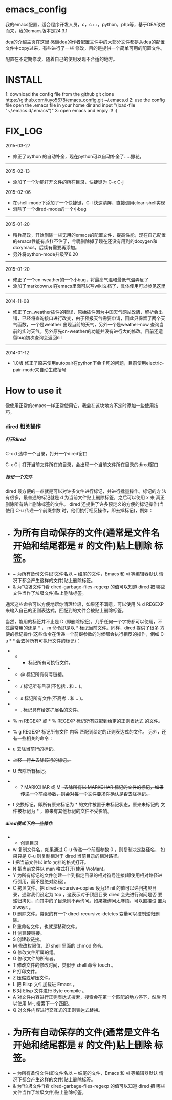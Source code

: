 emacs_config
============

我的emacs配置，适合程序开发人员，c，c++，python，php等，基于DEA改进而来，我的emacs版本是24.3.1

dea的介绍主页在[这里](http://emacser.com/dea.htm)  感谢dea的作者配置文件中的大部分文件都是从dea的配置文件中copy过来，有些进行了一些
修改，目的是提供一个简单可用的配置文件。

配置在不定期修改，随着自己的使用发现不合适的地方。

INSTALL
============
1: download the config file from the github
  git clone https://github.com/iuyo5678/emacs_config.git  ~/.emacs.d
2: use the config file
  open the .emacs file in your home dir  and input "(load-file "~/.emacs.d/.emacs")"
3: open emacs and enjoy it! :)

FIX_LOG
============

2015-03-27
* 修正了python 的自动补全，现在python可以自动补全了.....撒花，


-------------------------------------------------------------------------------

2015-02-13
* 添加了一个功能打开文件的所在目录，快捷键为 C-x C-j


2015-02-06
* 在shell-mode下添加了一个快捷键，C-l 快速清屏，直接调用clear-shell实现
* 消除了一个dired-mode的一个小bug

-------------------------------------------------------------------------------

2015-01-20
* 精兵简政，开始删除一些无用的emacs的配置文件，提高性能，现在自己配置的emacs性能有点扛不住了，今晚删除掉了现在还没有用到的doxygen和doxymacs，后续有需要再添加。
* 另外将python-mode升级至6.20

-------------------------------------------------------------------------------

2015-01-20
* 修正了一个cn-weather的一个小bug，将最高气温和最低气温弄反了
* 添加了markdown.el在emacs里面可以写wiki文档了，具体使用可以参见[这里](http://wowubuntu.com/markdown/)

-------------------------------------------------------------------------------

2014-11-08
* 修正了cn_weather插件的错误，原始插件因为中国天气网站改版，解析会出错，已经将查询接口进行改变，由于预报天气需要申请，因此只保留了两个天气函数，一个是weather 出现当前的天气，另外一个是weather-now 查询当前的实时天气。另外原先cn-weather的功能并没有进行大的修改。目前还遗留bug初次查询会返回nil

-------------------------------------------------------------------------------

2014-01-12
* 1.0版  修正了原来使用autopair在python下会卡死的问题，目前使用electric-pair-mode来自动生成括号

How to use it
============
像使用正常的emacs一样正常使用它，我会在这块地方不定时添加一些使用技巧，

### dired 相关操作 ###

##### 打开dired #####
C-x d   选中一个目录，打开一个dired窗口

C-x C-j 打开当前文件所在的目录，会出现一个当前文件所在目录的dired窗口

##### 标记一个文件 #####
dired 最方便的一点就是可以对许多文件进行标记，并进行批量操作。标记的方 法有很多，最普通的标记就是 d 为当前文件贴上删除标签，之后可以使用 x 来 真正删除所有贴上删除标签的文件。
dired 还提供了许多预定义的方便的标记操作(当使用 C-u 传递一个前缀参数 时，他们执行相反操作，即去掉标记)，例如：

* # 为所有自动保存的文件(通常是文件名开始和结尾都是 # 的文件)贴上删除 标签。
* ~ 为所有备份文件(即文件名以 ~ 结尾的文件，Emacs 和 vi 等编辑器默认 情况下都会产生这样的文件)贴上删除标签。
* & 为“垃圾文件”(看 dired-garbage-files-regexp 的值可以知道 dired 把 哪些文件当作了垃圾文件)贴上删除标签。

通常这些命令可以方便地帮你清理垃圾，如果还不满意，可以使用 % d REGEXP <RET> 来输入自己的正则表达式，匹配到的文件会被贴上删除标签。

当然，能用的标签并不止是 D (即删除标签)，几乎任何一个字符都可以使用，不 过最常用的还是 * ， m 命令即是以 * 标记当前文件。同样，dired 提供了很多 方便的标记操作(这些命令在传递一个前缀参数的时候都会执行相反的操作，例如 C-u * * 会去掉所有可执行文件的标记)：

* * * 标记所有可执行文件。
* * @ 标记所有符号链接。
* * / 标记所有目录(不包括 . 和 .. )。
* * s 标记所有文件(不高考 . 和 .. )。
* * . 标记具有给定扩展名的文件。
* % m REGEXP <RET> 或 * % REGEXP <RET> 标记所有匹配到给定的正则表达式 的文件。
* % g REGEXP <RET> 标记所有文件 内容 匹配到给定的正则表达式的文件。
另外，还有一些相关的命令：

* u 去除当前行的标记。
* <DEL> 上移一行并去除该行的标记。
* U 去除所有标记。
* * ? MARKCHAR 或 M-<DEL> 去除所有以 MARKCHAR 标记的文件的标记，如果 传递一个前缀参数，则会对每一个文件要求你确认是否去除标记。
* t 交换标记，即所有原来标记为 * 的文件被置于未标记状态，原来未标记的 文件被标记为 * ，原来有其他标记的文件不受影响。

##### dired模式下的一些操作 #####
* + 创建目录
* w 复制文件名，如果通过 C-u 传递一个前缀参数 0 ，则复制决定路径名， 如果只是 C-u 则复制相对于 dired 当前目录的相对路径。
* I 把当前文件以 info 文档的格式打开。
* N 把当前文件以 man 格式打开(使用 WoMan)。
* Y 为所有标记的文件创建一个到指定目录的相对符号连接(即使用相对路径进 行引用，而不是绝对路径)。
* C 拷贝文件。把 dired-recursive-copies 设为非 nil 的值可以递归拷贝目 录，通常我们设定为 top ，这表示对于顶层目录 dired 会先进行询问是否 要递归拷贝，而其中的子目录则不再询问。如果嫌询问太麻烦，可以直接设 置为 always 。
* D 删除文件。类似的有一个 dired-recursive-deletes 变量可以控制递归删 除。
* R 重命名文件，也就是移动文件。
* H 创建硬链接。
* S 创建软链接。
* M 修改权限位，即 shell 里面的 chmod 命令。
* G 修改文件所属的组。
* O 修改文件的所有者。
* T 修改文件的修改时间，类似于 shell 命令 touch 。
* P 打印文件。
* Z 压缩或解压文件。
* L 把 Elisp 文件加载进 Emacs 。
* B 对 Elisp 文件进行 Byte compile 。
* A 对文件内容进行正则表达式搜索，搜索会在第一个匹配的地方停下，然后 可以使用 M-, 搜索下一个匹配。
* Q 对文件内容进行交互式的正则表达式替换。
* # 为所有自动保存的文件(通常是文件名开始和结尾都是 # 的文件)贴上删除 标签。
* ~ 为所有备份文件(即文件名以 ~ 结尾的文件，Emacs 和 vi 等编辑器默认 情况下都会产生这样的文件)贴上删除标签。
* & 为“垃圾文件”(看 dired-garbage-files-regexp 的值可以知道 dired 把 哪些文件当作了垃圾文件)贴上删除标签。


